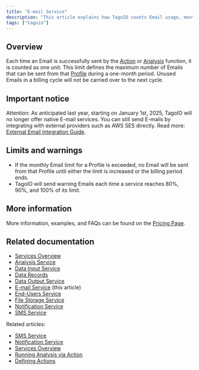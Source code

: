 ```yaml
---
title: "E-mail Service"
description: "This article explains how TagoIO counts Email usage, monthly limits and warnings, and the end of TagoIO's native E-mail service (effective January 1, 2025). It also points to alternatives and related documentation."
tags: ["tagoio"]
---
```

## Overview

Each time an Email is successfully sent by the [Action](../actions/actions) or [Analysis](../analysis/index) function, it is counted as one unit. This limit defines the maximum number of Emails that can be sent from that [Profile](../account/profiles) during a one-month period. Unused Emails in a billing cycle will not be carried over to the next cycle.

## Important notice

Attention: As anticipated last year, starting on January 1st, 2025, TagoIO will no longer offer native E-mail services. You can still send E-mails by integrating with external providers such as AWS SES directly. Read more: [External Email Integration Guide](https://docs.tago.io/api/external-integrations/email).

## Limits and warnings

- If the monthly Email limit for a Profile is exceeded, no Email will be sent from that Profile until either the limit is increased or the billing period ends.
- TagoIO will send warning Emails each time a service reaches 80%, 90%, and 100% of its limit.

## More information

More information, examples, and FAQs can be found on the [Pricing Page](https://tago.io/pricing).

## Related documentation

- [Services Overview](../services/services-overview)
- [Analysis Service](../analysis/analysis-service)
- [Data Input Service](../services/data-input-service)
- [Data Records](../data-management/data-records)
- [Data Output Service](../services/data-output-service)
- [E-mail Service](#) (this article)
- [End-Users Service](../services/end-users-service)
- [File Storage Service](../services/file-storage-service)
- [Notification Service](../services/notification-service)
- [SMS Service](../services/sms-service)

Related articles:
- [SMS Service](../services/sms-service)
- [Notification Service](../services/notification-service)
- [Services Overview](../services/services-overview)
- [Running Analysis via Action](../actions/running-analysis-via-action)
- [Defining Actions](../actions/actions)
